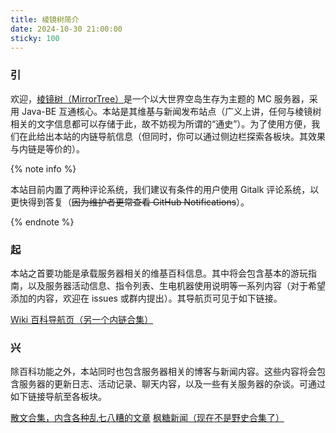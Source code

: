```yaml
---
title: 棱镜树简介
date: 2024-10-30 21:00:00
sticky: 100
---
```


### 引

欢迎，[棱镜树（MirrorTree）](/leaflet/index.html)是一个以大世界空岛生存为主题的 MC 服务器，采用 Java-BE 互通核心。本站是其维基与新闻发布站点（广义上讲，任何与棱镜树相关的文字信息都可以存储于此，故不妨视为所谓的“通史”）。为了使用方便，我们在此给出本站的内链导航信息（但同时，你可以通过侧边栏探索各板块。其效果与内链是等价的）。

{% note info %}

本站目前内置了两种评论系统，我们建议有条件的用户使用 Gitalk 评论系统，以更快得到答复（~~因为维护者更常查看 GitHub Notifications~~）。

{% endnote %}

### 起

本站之首要功能是承载服务器相关的维基百科信息。其中将会包含基本的游玩指南，以及服务器活动信息、指令列表、生电机器使用说明等一系列内容（对于希望添加的内容，欢迎在 issues 或群内提出）。其导航页可见于如下链接。

[Wiki 百科导航页（另一个内链合集）](/docs/index.html)

### 兴

除百科功能之外，本站同时也包含服务器相关的博客与新闻内容。这些内容将会包含服务器的更新日志、活动记录、聊天内容，以及一些有关服务器的杂谈。可通过如下链接导航至各板块。

[散文合集，内含各种乱七八糟的文章](/archives/index.html)
[枫糖新闻（现在不是野史合集了）](/news/index.html)
